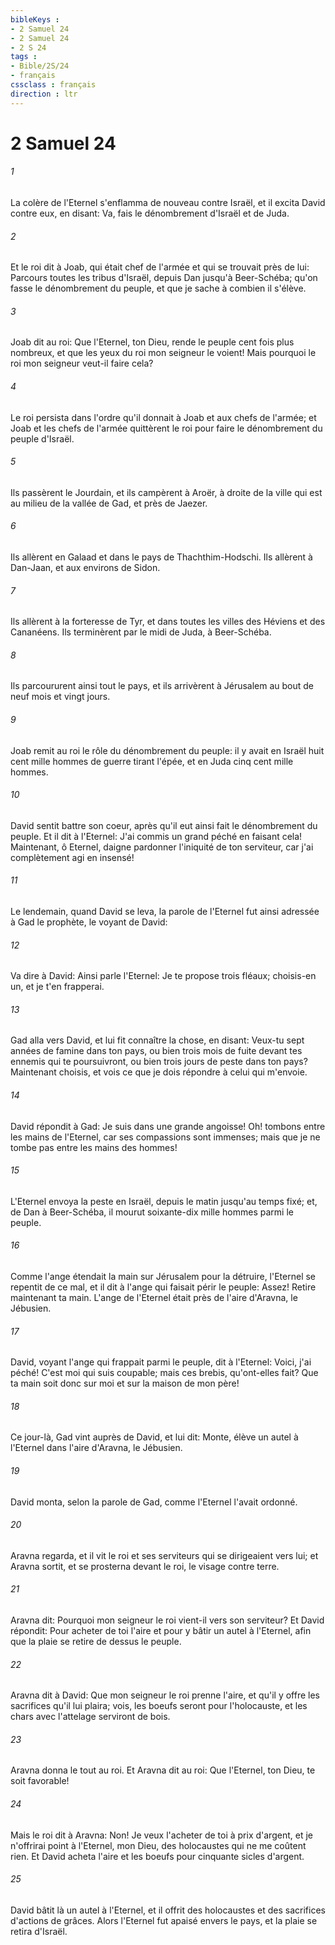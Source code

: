 ```yaml
---
bibleKeys : 
- 2 Samuel 24
- 2 Samuel 24
- 2 S 24
tags : 
- Bible/2S/24
- français
cssclass : français
direction : ltr
---
```


# 2 Samuel 24

###### 1
La colère de l'Eternel s'enflamma de nouveau contre Israël, et il excita David contre eux, en disant: Va, fais le dénombrement d'Israël et de Juda.
###### 2
Et le roi dit à Joab, qui était chef de l'armée et qui se trouvait près de lui: Parcours toutes les tribus d'Israël, depuis Dan jusqu'à Beer-Schéba; qu'on fasse le dénombrement du peuple, et que je sache à combien il s'élève.
###### 3
Joab dit au roi: Que l'Eternel, ton Dieu, rende le peuple cent fois plus nombreux, et que les yeux du roi mon seigneur le voient! Mais pourquoi le roi mon seigneur veut-il faire cela?
###### 4
Le roi persista dans l'ordre qu'il donnait à Joab et aux chefs de l'armée; et Joab et les chefs de l'armée quittèrent le roi pour faire le dénombrement du peuple d'Israël.
###### 5
Ils passèrent le Jourdain, et ils campèrent à Aroër, à droite de la ville qui est au milieu de la vallée de Gad, et près de Jaezer.
###### 6
Ils allèrent en Galaad et dans le pays de Thachthim-Hodschi. Ils allèrent à Dan-Jaan, et aux environs de Sidon.
###### 7
Ils allèrent à la forteresse de Tyr, et dans toutes les villes des Héviens et des Cananéens. Ils terminèrent par le midi de Juda, à Beer-Schéba.
###### 8
Ils parcoururent ainsi tout le pays, et ils arrivèrent à Jérusalem au bout de neuf mois et vingt jours.
###### 9
Joab remit au roi le rôle du dénombrement du peuple: il y avait en Israël huit cent mille hommes de guerre tirant l'épée, et en Juda cinq cent mille hommes.
###### 10
David sentit battre son coeur, après qu'il eut ainsi fait le dénombrement du peuple. Et il dit à l'Eternel: J'ai commis un grand péché en faisant cela! Maintenant, ô Eternel, daigne pardonner l'iniquité de ton serviteur, car j'ai complètement agi en insensé!
###### 11
Le lendemain, quand David se leva, la parole de l'Eternel fut ainsi adressée à Gad le prophète, le voyant de David:
###### 12
Va dire à David: Ainsi parle l'Eternel: Je te propose trois fléaux; choisis-en un, et je t'en frapperai.
###### 13
Gad alla vers David, et lui fit connaître la chose, en disant: Veux-tu sept années de famine dans ton pays, ou bien trois mois de fuite devant tes ennemis qui te poursuivront, ou bien trois jours de peste dans ton pays? Maintenant choisis, et vois ce que je dois répondre à celui qui m'envoie.
###### 14
David répondit à Gad: Je suis dans une grande angoisse! Oh! tombons entre les mains de l'Eternel, car ses compassions sont immenses; mais que je ne tombe pas entre les mains des hommes!
###### 15
L'Eternel envoya la peste en Israël, depuis le matin jusqu'au temps fixé; et, de Dan à Beer-Schéba, il mourut soixante-dix mille hommes parmi le peuple.
###### 16
Comme l'ange étendait la main sur Jérusalem pour la détruire, l'Eternel se repentit de ce mal, et il dit à l'ange qui faisait périr le peuple: Assez! Retire maintenant ta main. L'ange de l'Eternel était près de l'aire d'Aravna, le Jébusien.
###### 17
David, voyant l'ange qui frappait parmi le peuple, dit à l'Eternel: Voici, j'ai péché! C'est moi qui suis coupable; mais ces brebis, qu'ont-elles fait? Que ta main soit donc sur moi et sur la maison de mon père!
###### 18
Ce jour-là, Gad vint auprès de David, et lui dit: Monte, élève un autel à l'Eternel dans l'aire d'Aravna, le Jébusien.
###### 19
David monta, selon la parole de Gad, comme l'Eternel l'avait ordonné.
###### 20
Aravna regarda, et il vit le roi et ses serviteurs qui se dirigeaient vers lui; et Aravna sortit, et se prosterna devant le roi, le visage contre terre.
###### 21
Aravna dit: Pourquoi mon seigneur le roi vient-il vers son serviteur? Et David répondit: Pour acheter de toi l'aire et pour y bâtir un autel à l'Eternel, afin que la plaie se retire de dessus le peuple.
###### 22
Aravna dit à David: Que mon seigneur le roi prenne l'aire, et qu'il y offre les sacrifices qu'il lui plaira; vois, les boeufs seront pour l'holocauste, et les chars avec l'attelage serviront de bois.
###### 23
Aravna donna le tout au roi. Et Aravna dit au roi: Que l'Eternel, ton Dieu, te soit favorable!
###### 24
Mais le roi dit à Aravna: Non! Je veux l'acheter de toi à prix d'argent, et je n'offrirai point à l'Eternel, mon Dieu, des holocaustes qui ne me coûtent rien. Et David acheta l'aire et les boeufs pour cinquante sicles d'argent.
###### 25
David bâtit là un autel à l'Eternel, et il offrit des holocaustes et des sacrifices d'actions de grâces. Alors l'Eternel fut apaisé envers le pays, et la plaie se retira d'Israël.
